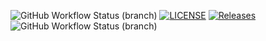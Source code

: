 ![GitHub Workflow Status (branch)](https://img.shields.io/github/actions/workflow/status/sheatait02/sem/main.yml?branch=master)
[![LICENSE](https://img.shields.io/github/license/sheatait02/sem.svg?style=flat-square)](https://github.com/sheatait02/sem/blob/master/LICENSE)
[![Releases](https://img.shields.io/github/release/sheatait02/sem/all.svg?style=flat-square)](https://github.com/sheatait02/sem/releases)
![GitHub Workflow Status (branch)](https://img.shields.io/github/actions/workflow/status/sheatait02/sem/main.yml?branch=master>)

